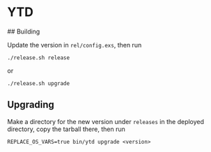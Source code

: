 # YTD

## Building

Update the version in `rel/config.exs`, then run

    ./release.sh release

or

    ./release.sh upgrade

## Upgrading

Make a directory for the new version under `releases` in the deployed
directory, copy the tarball there, then run

    REPLACE_OS_VARS=true bin/ytd upgrade <version>
